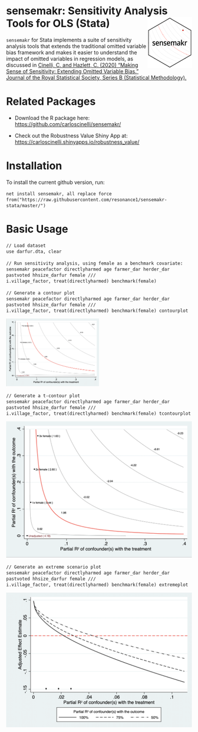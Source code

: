 # sensemakr: Sensitivity Analysis Tools for OLS (Stata)  <img src="misc/sensemakr-logo-small.png" align="right" />

`sensemakr` for Stata implements a suite of sensitivity analysis tools that
extends the traditional omitted variable bias framework and makes it
easier to understand the impact of omitted variables in regression
models, as discussed in [Cinelli, C. and Hazlett, C. (2020) “Making
Sense of Sensitivity: Extending Omitted Variable Bias.” Journal of the
Royal Statistical Society, Series B (Statistical
Methodology).](https://doi.org/10.1111/rssb.12348)


# Related Packages

  - Download the R package here:
    <https://github.com/carloscinelli/sensemakr/>

  - Check out the Robustness Value Shiny App at:
    <https://carloscinelli.shinyapps.io/robustness_value/>

    
# Installation

To install the current github version, run:

```
net install sensemakr, all replace force from("https://raw.githubusercontent.com/resonance1/sensemakr-stata/master/")
```

# Basic Usage

```
// Load dataset
use darfur.dta, clear

// Run sensitivity analysis, using female as a benchmark covariate:
sensemakr peacefactor directlyharmed age farmer_dar herder_dar pastvoted hhsize_darfur female ///
i.village_factor, treat(directlyharmed) benchmark(female)

// Generate a contour plot
sensemakr peacefactor directlyharmed age farmer_dar herder_dar pastvoted hhsize_darfur female ///
i.village_factor, treat(directlyharmed) benchmark(female) contourplot
```
<img src="/misc/contour.png" width="50%">

```
// Generate a t-contour plot
sensemakr peacefactor directlyharmed age farmer_dar herder_dar pastvoted hhsize_darfur female ///
i.village_factor, treat(directlyharmed) benchmark(female) tcontourplot
```

![](/misc/tcontour.png)



```
// Generate an extreme scenario plot
sensemakr peacefactor directlyharmed age farmer_dar herder_dar pastvoted hhsize_darfur female ///
i.village_factor, treat(directlyharmed) benchmark(female) extremeplot 
```

![](/misc/extreme.png)
